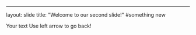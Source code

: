 
---
layout: slide
title: "Welcome to our second slide!"
#something new

Your text
Use left arrow to go back!
